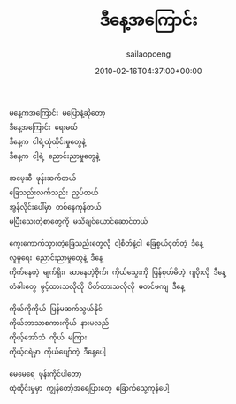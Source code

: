 ﻿---
_last_editor_used_jetpack: block-editor
_publicize_job_id: "59347131500"
_wp_old_date: "2021-06-08"
author: sailaopoeng
categories:
  - poems
date: "2010-02-16T04:37:00+00:00"
parent_post_id: null
post_id: "110"
timeline_notification: "1623148197"
title: ဒီနေ့အကြောင်း
url: /2010/02/16/ဒီနေ့အကြောင်း/

---
```
မနေ့ကအကြောင်း မပြောနဲ့ဆိုတော့
ဒီနေ့အကြောင်း ရေးမယ်
ဒီနေ့က ငါရဲ့ထုံထိုင်းမှုတွေနဲ့
ဒီနေ့က ငါ့ရဲ့ ညောင်းညာမှုတွေနဲ့

အမေ့ဆီ ဖုန်းဆက်တယ်
ခြေသည်းလက်သည်း ညှပ်တယ်
အွန်လိုင်းပေါ်မှာ တစ်နေကုန်တယ်
မပြီးသေးတဲ့စာတွေကို မသိချင်ယောင်ဆောင်တယ်

ကွေးကောက်သွားတဲ့ခြေသည်းတွေလို ငါ့စိတ်နဲ့ငါ ခြေစွယ်ငုတ်တဲ့ ဒီနေ့
လူမှုရေး ညောင်းညာမှုတွေနဲ့ ဒီနေ့
ကိုက်နေတဲ့ မျက်ရိုး၊ ဆာနေတဲ့ဗိုက်၊ ကိုယ်သွေးကို ပြန်စုတ်မိတဲ့ ဂျပိုးလို ဒီနေ့
တံခါးတွေ ဖွင့်ထားသလိုလို ပိတ်ထားသလိုလို မတင်မကျ ဒီနေ့

ကိုယ်ကိုကိုယ် ပြန်မဆက်သွယ်နိုင်
ကိုယ်ဘာသာစကားကိုယ် နားမလည်
ကိုယ့်အော်သံ ကိုယ် မကြား
ကိုယ့်ငရဲမှာ ကိုယ်ပျော်တဲ့ ဒီနေ့ပေါ့

မေမေရေ ဖုန်းကိုင်ပါတော့
ထုံထိုင်းမှုမှာ ကျွန်တော့်အရေပြားတွေ ခြောက်သွေ့ကုန်ပေါ့
```
